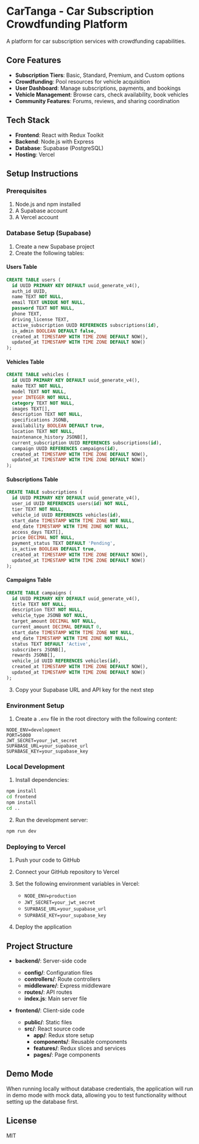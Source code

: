# CarTanga - Car Subscription Crowdfunding Platform

A platform for car subscription services with crowdfunding capabilities.

## Core Features

- **Subscription Tiers**: Basic, Standard, Premium, and Custom options
- **Crowdfunding**: Pool resources for vehicle acquisition
- **User Dashboard**: Manage subscriptions, payments, and bookings
- **Vehicle Management**: Browse cars, check availability, book vehicles
- **Community Features**: Forums, reviews, and sharing coordination

## Tech Stack

- **Frontend**: React with Redux Toolkit
- **Backend**: Node.js with Express
- **Database**: Supabase (PostgreSQL)
- **Hosting**: Vercel

## Setup Instructions

### Prerequisites

1. Node.js and npm installed
2. A Supabase account
3. A Vercel account

### Database Setup (Supabase)

1. Create a new Supabase project
2. Create the following tables:

#### Users Table
```sql
CREATE TABLE users (
  id UUID PRIMARY KEY DEFAULT uuid_generate_v4(),
  auth_id UUID,
  name TEXT NOT NULL,
  email TEXT UNIQUE NOT NULL,
  password TEXT NOT NULL,
  phone TEXT,
  driving_license TEXT,
  active_subscription UUID REFERENCES subscriptions(id),
  is_admin BOOLEAN DEFAULT false,
  created_at TIMESTAMP WITH TIME ZONE DEFAULT NOW(),
  updated_at TIMESTAMP WITH TIME ZONE DEFAULT NOW()
);
```

#### Vehicles Table
```sql
CREATE TABLE vehicles (
  id UUID PRIMARY KEY DEFAULT uuid_generate_v4(),
  make TEXT NOT NULL,
  model TEXT NOT NULL,
  year INTEGER NOT NULL,
  category TEXT NOT NULL,
  images TEXT[],
  description TEXT NOT NULL,
  specifications JSONB,
  availability BOOLEAN DEFAULT true,
  location TEXT NOT NULL,
  maintenance_history JSONB[],
  current_subscription UUID REFERENCES subscriptions(id),
  campaign UUID REFERENCES campaigns(id),
  created_at TIMESTAMP WITH TIME ZONE DEFAULT NOW(),
  updated_at TIMESTAMP WITH TIME ZONE DEFAULT NOW()
);
```

#### Subscriptions Table
```sql
CREATE TABLE subscriptions (
  id UUID PRIMARY KEY DEFAULT uuid_generate_v4(),
  user_id UUID REFERENCES users(id) NOT NULL,
  tier TEXT NOT NULL,
  vehicle_id UUID REFERENCES vehicles(id),
  start_date TIMESTAMP WITH TIME ZONE NOT NULL,
  end_date TIMESTAMP WITH TIME ZONE NOT NULL,
  access_days TEXT[],
  price DECIMAL NOT NULL,
  payment_status TEXT DEFAULT 'Pending',
  is_active BOOLEAN DEFAULT true,
  created_at TIMESTAMP WITH TIME ZONE DEFAULT NOW(),
  updated_at TIMESTAMP WITH TIME ZONE DEFAULT NOW()
);
```

#### Campaigns Table
```sql
CREATE TABLE campaigns (
  id UUID PRIMARY KEY DEFAULT uuid_generate_v4(),
  title TEXT NOT NULL,
  description TEXT NOT NULL,
  vehicle_type JSONB NOT NULL,
  target_amount DECIMAL NOT NULL,
  current_amount DECIMAL DEFAULT 0,
  start_date TIMESTAMP WITH TIME ZONE NOT NULL,
  end_date TIMESTAMP WITH TIME ZONE NOT NULL,
  status TEXT DEFAULT 'Active',
  subscribers JSONB[],
  rewards JSONB[],
  vehicle_id UUID REFERENCES vehicles(id),
  created_at TIMESTAMP WITH TIME ZONE DEFAULT NOW(),
  updated_at TIMESTAMP WITH TIME ZONE DEFAULT NOW()
);
```

3. Copy your Supabase URL and API key for the next step

### Environment Setup

1. Create a `.env` file in the root directory with the following content:
```
NODE_ENV=development
PORT=5000
JWT_SECRET=your_jwt_secret
SUPABASE_URL=your_supabase_url
SUPABASE_KEY=your_supabase_key
```

### Local Development

1. Install dependencies:
```bash
npm install
cd frontend
npm install
cd ..
```

2. Run the development server:
```bash
npm run dev
```

### Deploying to Vercel

1. Push your code to GitHub
2. Connect your GitHub repository to Vercel
3. Set the following environment variables in Vercel:
   - `NODE_ENV=production`
   - `JWT_SECRET=your_jwt_secret`
   - `SUPABASE_URL=your_supabase_url`
   - `SUPABASE_KEY=your_supabase_key`

4. Deploy the application

## Project Structure

- **backend/**: Server-side code
  - **config/**: Configuration files
  - **controllers/**: Route controllers
  - **middleware/**: Express middleware
  - **routes/**: API routes
  - **index.js**: Main server file

- **frontend/**: Client-side code
  - **public/**: Static files
  - **src/**: React source code
    - **app/**: Redux store setup
    - **components/**: Reusable components
    - **features/**: Redux slices and services
    - **pages/**: Page components

## Demo Mode

When running locally without database credentials, the application will run in demo mode with mock data, allowing you to test functionality without setting up the database first.

## License

MIT
